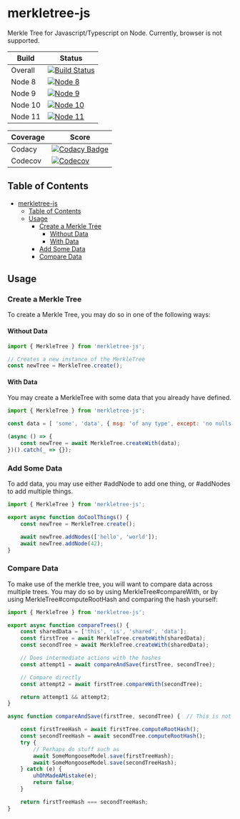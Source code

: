 # merkletree-js

Merkle Tree for Javascript/Typescript on Node. Currently, browser is not supported.

| Build | Status |
| --- | --- |
| Overall | [![Build Status]](https://travis-ci.org/jharrilim/merkletree-js) |
| Node 8 | [![Node 8]](https://travis-ci.org/jharrilim/merkletree-js) |
| Node 9 | [![Node 9]](https://travis-ci.org/jharrilim/merkletree-js) |
| Node 10 | [![Node 10]](https://travis-ci.org/jharrilim/merkletree-js) |
| Node 11 | [![Node 11]](https://travis-ci.org/jharrilim/merkletree-js) |

| Coverage | Score |
| --- | --- |
| Codacy | [![Codacy Badge]](https://www.codacy.com/app/jharri50/merkletree-js?utm_source=github.com&amp;utm_medium=referral&amp;utm_content=jharrilim/merkletree-js&amp;utm_campaign=Badge_Grade) |
| Codecov | [![Codecov]](https://codecov.io/gh/jharrilim/merkletree-js) |



[Build Status]: https://travis-ci.org/jharrilim/merkletree-js.svg?branch=master
[Codecov]: https://codecov.io/gh/jharrilim/merkletree-js/branch/master/graph/badge.svg
[Codacy Badge]: https://api.codacy.com/project/badge/Grade/56df89b36bfe4c6396e105184aceb66a
[Node 8]: https://travis-matrix-badges.herokuapp.com/repos/jharrilim/merkletree-js/branches/master/1
[Node 9]: https://travis-matrix-badges.herokuapp.com/repos/jharrilim/merkletree-js/branches/master/2
[Node 10]: https://travis-matrix-badges.herokuapp.com/repos/jharrilim/merkletree-js/branches/master/3
[Node 11]: https://travis-matrix-badges.herokuapp.com/repos/jharrilim/merkletree-js/branches/master/4

## Table of Contents
- [merkletree-js](#merkletree-js)
  - [Table of Contents](#table-of-contents)
  - [Usage](#usage)
    - [Create a Merkle Tree](#create-a-merkle-tree)
      - [Without Data](#without-data)
      - [With Data](#with-data)
    - [Add Some Data](#add-some-data)
    - [Compare Data](#compare-data)

## Usage

### Create a Merkle Tree

To create a Merkle Tree, you may do so in one of the following ways:

#### Without Data

```js
import { MerkleTree } from 'merkletree-js';

// Creates a new instance of the MerkleTree
const newTree = MerkleTree.create();
```

#### With Data

You may create a MerkleTree with some data that you already have defined.

```js
import { MerkleTree } from 'merkletree-js';

const data = [ 'some', 'data', { msg: 'of any type', except: 'no nulls, functions, or undefined' }, true ];

(async () => {
    const newTree = await MerkleTree.createWith(data);
})().catch(_ => {});
```

### Add Some Data

To add data, you may use either #addNode to add one thing, or #addNodes to add multiple things.

```js
import { MerkleTree } from 'merkletree-js';

export async function doCoolThings() {
    const newTree = MerkleTree.create();

    await newTree.addNodes(['hello', 'world']);
    await newTree.addNode(42);
}
```

### Compare Data

To make use of the merkle tree, you will want to compare data across multiple trees. You may do so
by using MerkleTree#compareWith, or by using MerkleTree#computeRootHash and comparing the hash yourself:

```js
import { MerkleTree } from 'merkletree-js';

export async function compareTrees() {
    const sharedData = ['this', 'is', 'shared', 'data'];
    const firstTree = await MerkleTree.createWith(sharedData);
    const secondTree = await MerkleTree.createWith(sharedData);

    // Does intermediate actions with the hashes
    const attempt1 = await compareAndSave(firstTree, secondTree);

    // Compare directly
    const attempt2 = await firstTree.compareWith(secondTree);

    return attempt1 && attempt2;
}

async function compareAndSave(firstTree, secondTree) {  // This is not price matching

    const firstTreeHash = await firstTree.computeRootHash();
    const secondTreeHash = await secondTree.computeRootHash();
    try {
        // Perhaps do stuff such as
        await SomeMongooseModel.save(firstTreeHash);
        await SomeMongooseModel.save(secondTreeHash);
    } catch (e) {
        uhOhMadeAMistake(e);
        return false;
    }

    return firstTreeHash === secondTreeHash;
}

```
